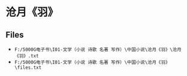 # 沧月《羽》

## Files

- `F:/5000G电子书\I01-文学（小说 诗歌 名著 写作）\中国小说\沧月《羽》\沧月《羽》.txt`
- `F:/5000G电子书\I01-文学（小说 诗歌 名著 写作）\中国小说\沧月《羽》\files.txt`
